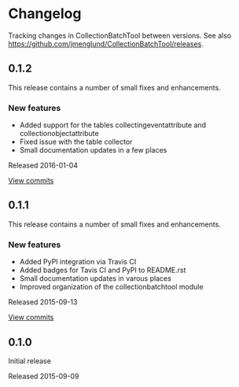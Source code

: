 # Changelog #

Tracking changes in CollectionBatchTool between versions. 
See also https://github.com/jmenglund/CollectionBatchTool/releases.

## 0.1.2 ##

This release contains a number of small fixes and enhancements.

### New features ###

* Added support for the tables collectingeventattribute and collectionobjectattribute
* Fixed issue with the table collector
* Small documentation updates in a few places

Released 2016-01-04

[View commits](https://github.com/jmenglund/CollectionBatchTool/compare/v0.1.1...v0.1.2)


## 0.1.1 ##

This release contains a number of small fixes and enhancements.

### New features ###

* Added PyPI integration via Travis CI
* Added badges for Tavis CI and PyPI to README.rst
* Small documentation updates in varous places
* Improved organization of the collectionbatchtool module

Released 2015-09-13

[View commits](https://github.com/jmenglund/CollectionBatchTool/compare/v0.1.0...v0.1.1)


## 0.1.0 ##

Initial release

Released 2015-09-09